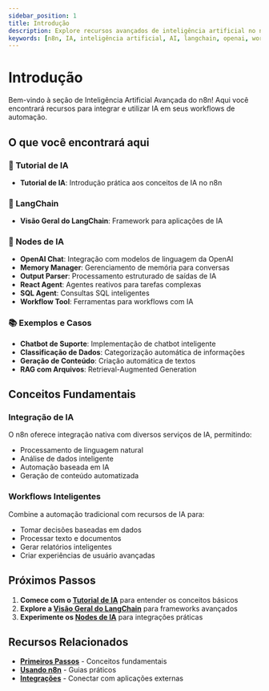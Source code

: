 ```yaml
---
sidebar_position: 1
title: Introdução
description: Explore recursos avançados de inteligência artificial no n8n
keywords: [n8n, IA, inteligência artificial, AI, langchain, openai, workflow]
---
```


# Introdução

Bem-vindo à seção de Inteligência Artificial Avançada do n8n! Aqui você encontrará recursos para integrar e utilizar IA em seus workflows de automação.

## O que você encontrará aqui

### 🤖 Tutorial de IA
- **Tutorial de IA**: Introdução prática aos conceitos de IA no n8n

### 🔗 LangChain
- **Visão Geral do LangChain**: Framework para aplicações de IA

### 🧠 Nodes de IA
- **OpenAI Chat**: Integração com modelos de linguagem da OpenAI
- **Memory Manager**: Gerenciamento de memória para conversas
- **Output Parser**: Processamento estruturado de saídas de IA
- **React Agent**: Agentes reativos para tarefas complexas
- **SQL Agent**: Consultas SQL inteligentes
- **Workflow Tool**: Ferramentas para workflows com IA

### 📚 Exemplos e Casos
- **Chatbot de Suporte**: Implementação de chatbot inteligente
- **Classificação de Dados**: Categorização automática de informações
- **Geração de Conteúdo**: Criação automática de textos
- **RAG com Arquivos**: Retrieval-Augmented Generation

## Conceitos Fundamentais

### Integração de IA
O n8n oferece integração nativa com diversos serviços de IA, permitindo:
- Processamento de linguagem natural
- Análise de dados inteligente
- Automação baseada em IA
- Geração de conteúdo automatizada

### Workflows Inteligentes
Combine a automação tradicional com recursos de IA para:
- Tomar decisões baseadas em dados
- Processar texto e documentos
- Gerar relatórios inteligentes
- Criar experiências de usuário avançadas

## Próximos Passos

1. **Comece com o [Tutorial de IA](./tutorial-ai)** para entender os conceitos básicos
2. **Explore a [Visão Geral do LangChain](./langchain-overview)** para frameworks avançados
3. **Experimente os [Nodes de IA](./nodes-ia/index)** para integrações práticas

## Recursos Relacionados

- **[Primeiros Passos](../primeiros-passos/instalacao)** - Conceitos fundamentais
- **[Usando n8n](../usando-n8n)** - Guias práticos
- **[Integrações](../integracoes)** - Conectar com aplicações externas 

